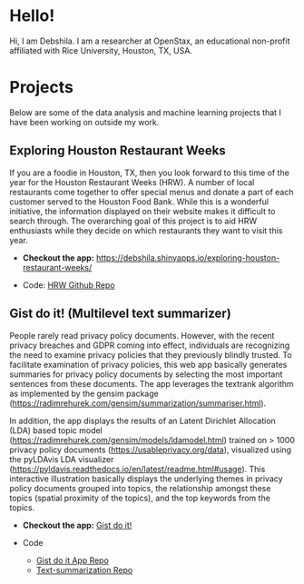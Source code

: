 # Hello!

Hi, I am Debshila. I am a researcher at OpenStax, an educational non-profit affiliated with Rice University, Houston, TX, USA. 

# Projects

Below are some of the data analysis and machine learning projects that I have been working on outside my work.

## Exploring Houston Restaurant Weeks

If you are a foodie in Houston, TX, then you look forward to this time of the year for the Houston Restaurant Weeks (HRW). A number of local restaurants come together to offer special menus and donate a part of each customer served to the Houston Food Bank. While this is a wonderful initiative, the information displayed on their website makes it difficult to search through. The overarching goal of this project is to aid HRW enthusiasts while they decide on which restaurants they want to visit this year.

- **Checkout the app:** https://debshila.shinyapps.io/exploring-houston-restaurant-weeks/


- Code: [HRW Github Repo](https://github.com/debshila/exploring-houston-restaurant-weeks)

## Gist do it! (Multilevel text summarizer)

People rarely read privacy policy documents. However, with the recent privacy breaches and GDPR coming into effect, individuals are recognizing the need to examine privacy policies that they previously blindly trusted. To facilitate examination of privacy policies, this web app basically generates summaries for privacy policy documents by selecting the most important sentences from these documents. The app leverages the textrank algorithm as implemented by the gensim package (https://radimrehurek.com/gensim/summarization/summariser.html).

In addition, the app displays the results of an Latent Dirichlet Allocation (LDA) based topic model (https://radimrehurek.com/gensim/models/ldamodel.html) trained on > 1000 privacy policy documents (https://usableprivacy.org/data), visualized using the pyLDAvis LDA visualizer (https://pyldavis.readthedocs.io/en/latest/readme.html#usage). This interactive illustration basically displays the underlying themes in privacy policy documents grouped into topics, the relationship amongst these topics (spatial proximity of the topics), and the top keywords from the topics.

- **Checkout the app:** [Gist do it!](http://gist-do-it.herokuapp.com)


- Code
    - [Gist do it App Repo](https://github.com/debshila/gist-do-it)
    - [Text-summarization Repo](https://github.com/debshila/multilevel-text-summarization)


